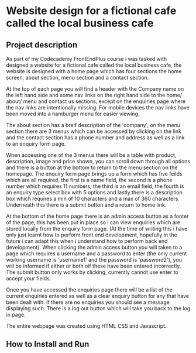 Website design for a fictional cafe called the local business cafe
=================================================================
Project description
-------------------
As part of my Codecademy FrontEndPlus course i was tasked with designed a website for a fictional cafe called the local business cafe, the website is designed with a home page which has four sections the home screen, about section, menu section and a contact section.

At the top of each page you will find a header with the Company name on the left hand side and some nav links on the right hand side to the home/ about/ menu and contact us sections, except on the enquiries page where the nav links are intentionally missing. For mobile devices the nav links have been moved into a hamburger menu for easier viewing.

The about section has a breif description of the 'company', on the menu section there are 3 menus which can be accessed by clicking on the link and the contact section has a phone number and address as well as a link to an enquiry form page.

When accessing one of the 3 menus there will be a table with product, description, image and price shown, you can scroll down through all options and there is a button at the bottom to return to the menu section on the homepage.
The enquiry form page brings up a form which has five feilds which are all required, the first is a name field, the second is a phone number which requires 11 numbers, the third is an email field, the fourth is an enquiry type select box with 5 options and lastly there is a description box which requires a min of 10 characters and a max of 360 characters. Underneath this there is a submit button and a return to home link.

At the bottom of the home page there is an admin access button as a footer of the page, this has been put in place so i can view enquiries which are stored locally from the enquiry form page. (At the time of writing this i have only just learnt how to perform front end development, hopefully in the future i can adapt this when i understand how to perform back end development). When clicking the admin access button you will taken to a page which requires a username and a password to enter (the only current working username is 'username1' and the password is 'password2'), you will be informed if either or both oif these have been entered incorrectly. The submit button only works by clicking, currently cannot use enter to accept your fields.

Once you have accessed the enquiries page there will be a list of the current enquiries entered as well as a clear enquiry button for any that have been dealt with. If there are no enquiries you should see a message displaying such. There is a log out button which will take you back to the log in page.

The entire webpage was created using HTML CSS and Javascript.

How to Install and Run
----------------------


